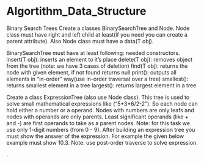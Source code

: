# Algortithm_Data_Structure

Binary Search Trees
Create a classes BinarySearchTree<T> and Node<T>. Node class must have right and left child at least(if you need you can create a parent attribute). Also Node class must have a data(T obj). 

BinarySearchTree must have at least following:
needed constructors.
insert(T obj): inserts an element to it’s place
delete(T obj): removes object from the tree (note: we have 3 cases of deletion)
find(T obj): returns the node with given element, if not found returns null
print(): outputs all elements in “in-order” way(use in-order traversal over a tree)
smallest(): returns smallest element in a tree
largest(): returns largest element in a tree

Create a class ExpressionTree (also use Node class). This tree is used to solve small mathematical expressions like (“5+3*6/2-2”). So each node can hold either a number or a operand. Nodes with numbers are only leafs and nodes with operands are only parents. Least significant operands (like + and -) are first operands to take as a parent nodes. Note: for this task we use only 1-digit numbers (from 0 - 9). After building an expression tree you must show the answer of the expression. For example the given below example must show 10.3. Note: use post-order traverse to solve expression.


.